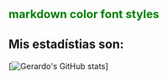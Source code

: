 <span style="color:green;font-weight:700;font-size:20px">
markdown color font styles
</span>

## Mis estadístias son:

[![Gerardo's GitHub stats](https://github-readme-stats.vercel.app/api?username=ggarcia410)]
